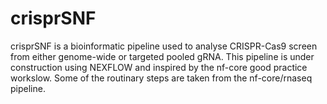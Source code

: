 # crisprSNF
crisprSNF is a bioinformatic pipeline used to analyse CRISPR-Cas9 screen from either genome-wide or targeted pooled gRNA.
This pipeline is under construction using NEXFLOW and inspired by the nf-core good practice workslow.
Some of the routinary steps are taken from the nf-core/rnaseq pipeline.
